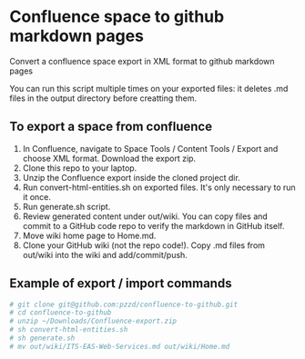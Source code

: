 # Confluence space to github markdown pages
Convert a confluence space export in XML format to github markdown pages

You can run this script multiple times on your exported files: it deletes .md files in the output directory before creatting them.

## To export a space from confluence
1. In Confluence, navigate to Space Tools / Content Tools / Export and choose XML format. Download the export zip.
2. Clone this repo to your laptop.
3. Unzip the Confluence export inside the cloned project dir.
4. Run convert-html-entities.sh on exported files. It's only necessary to run it once.
5. Run generate.sh script.
6. Review generated content under out/wiki. You can copy files and commit to a GitHub code repo to verify the markdown in GitHub itself.
7. Move wiki home page to Home.md.
8. Clone your GitHub wiki (not the repo code!). Copy .md files from out/wiki into the wiki and add/commit/push.

## Example of export / import commands
```bash
# git clone git@github.com:pzzd/confluence-to-github.git
# cd confluence-to-github
# unzip ~/Downloads/Confluence-export.zip
# sh convert-html-entities.sh 
# sh generate.sh
# mv out/wiki/ITS-EAS-Web-Services.md out/wiki/Home.md
```

